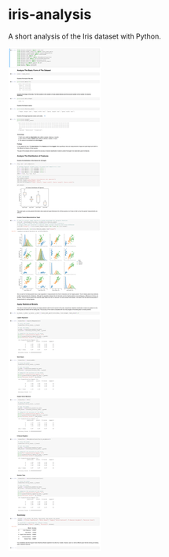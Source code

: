 # iris-analysis
A short analysis of the Iris dataset with Python.

![alt text](https://raw.githubusercontent.com/mmhanson/iris-analysis/master/analysis_screenshot.png)
